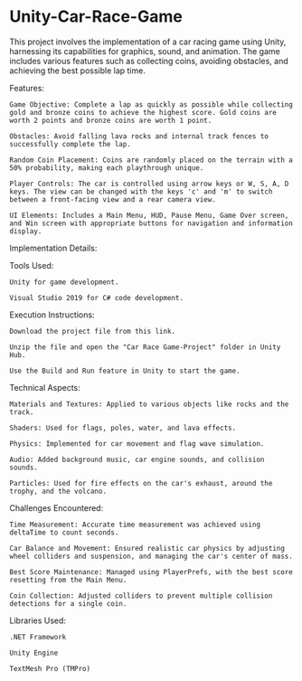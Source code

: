 # Unity-Car-Race-Game
This project involves the implementation of a car racing game using Unity, harnessing its capabilities for graphics, sound, and animation. The game includes various features such as collecting coins, avoiding obstacles, and achieving the best possible lap time.

Features:

    Game Objective: Complete a lap as quickly as possible while collecting gold and bronze coins to achieve the highest score. Gold coins are worth 2 points and bronze coins are worth 1 point.
    
    Obstacles: Avoid falling lava rocks and internal track fences to successfully complete the lap.
    
    Random Coin Placement: Coins are randomly placed on the terrain with a 50% probability, making each playthrough unique.
    
    Player Controls: The car is controlled using arrow keys or W, S, A, D keys. The view can be changed with the keys 'c' and 'm' to switch between a front-facing view and a rear camera view.
    
    UI Elements: Includes a Main Menu, HUD, Pause Menu, Game Over screen, and Win screen with appropriate buttons for navigation and information display.

Implementation Details:

  Tools Used:
  
    Unity for game development.
    
    Visual Studio 2019 for C# code development.
  
  Execution Instructions:
  
    Download the project file from this link.
    
    Unzip the file and open the "Car Race Game-Project" folder in Unity Hub.
    
    Use the Build and Run feature in Unity to start the game.

Technical Aspects:

    Materials and Textures: Applied to various objects like rocks and the track.
    
    Shaders: Used for flags, poles, water, and lava effects.
    
    Physics: Implemented for car movement and flag wave simulation.
    
    Audio: Added background music, car engine sounds, and collision sounds.
    
    Particles: Used for fire effects on the car's exhaust, around the trophy, and the volcano.

Challenges Encountered:

    Time Measurement: Accurate time measurement was achieved using deltaTime to count seconds.
    
    Car Balance and Movement: Ensured realistic car physics by adjusting wheel colliders and suspension, and managing the car's center of mass.
    
    Best Score Maintenance: Managed using PlayerPrefs, with the best score resetting from the Main Menu.
    
    Coin Collection: Adjusted colliders to prevent multiple collision detections for a single coin.

Libraries Used:

    .NET Framework
    
    Unity Engine
    
    TextMesh Pro (TMPro)
